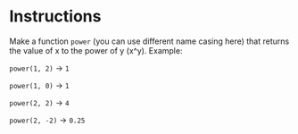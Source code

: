 # Instructions

Make a function `power` (you can use different name casing here) that returns the value of x to the power of y (x^y). Example:

`power(1, 2)` -> `1`

`power(1, 0)` -> `1`

`power(2, 2)` -> `4`

`power(2, -2)` -> `0.25`